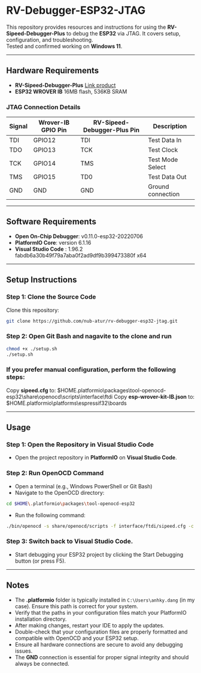 # RV-Debugger-ESP32-JTAG

This repository provides resources and instructions for using the **RV-Sipeed-Debugger-Plus** to debug the **ESP32** via JTAG. It covers setup, configuration, and troubleshooting.  
Tested and confirmed working on **Windows 11**. 

---

## Hardware Requirements
- **RV-Sipeed-Debugger-Plus** [Link product](https://github.com/sipeed/RV-Debugger-BL702)
- **ESP32 WROVER IB** 16MB flash, 536KB SRAM

### JTAG Connection Details
| Signal | Wrover-IB GPIO Pin | RV-Sipeed-Debugger-Plus Pin | Description            |
|--------|----------------|----------------------------|------------------------|
| TDI    | GPIO12         | TDI                       | Test Data In           |
| TDO    | GPIO13         | TCK                       | Test Clock             |
| TCK    | GPIO14         | TMS                       | Test Mode Select       |
| TMS    | GPIO15         | TD0                       | Test Data Out          |
| GND    | GND            | GND                       | Ground connection      |

---

## Software Requirements
- **Open On-Chip Debugger**: v0.11.0-esp32-20220706  
- **PlatformIO Core**: version 6.1.16
- **Visual Studio Code** : 1.96.2 fabdb6a30b49f79a7aba0f2ad9df9b399473380f x64

---

## Setup Instructions

### Step 1: Clone the Source Code
Clone this repository:  
```bash
git clone https://github.com/nub-atur/rv-debugger-esp32-jtag.git
```
### Step 2: Open **Git Bash** and nagavite to the clone and run
```bash
chmod +x ./setup.sh
./setup.sh
```
### If you prefer manual configuration, perform the following steps:
Copy **sipeed.cfg** to:
$HOME\.platformio\packages\tool-openocd-esp32\share\openocd\scripts\interface\ftdi
Copy **esp-wrover-kit-IB.json** to:
$HOME\.platformio\platforms\espressif32\boards

---

## Usage
### Step 1: Open the Repository in Visual Studio Code
- Open the project repository in **PlatformIO** on **Visual Studio Code**.

### Step 2: Run OpenOCD Command
- Open a terminal (e.g., Windows PowerShell or Git Bash)
- Navigate to the OpenOCD directory:
```bash
cd $HOME\.platformio\packages\tool-openocd-esp32
``` 
- Run the following command:
```bash
./bin/openocd -s share/openocd/scripts -f interface/ftdi/sipeed.cfg -c "set ESP32_FLASH_VOLTAGE 3.3" -f target/esp32.cfg
```
### Step 3: Switch back to Visual Studio Code.
- Start debugging your ESP32 project by clicking the Start Debugging button (or press F5).

---


## Notes
- The **.platformio** folder is typically installed in `C:\Users\anhky.dang` (in my case). Ensure this path is correct for your system.
- Verify that the paths in your configuration files match your PlatformIO installation directory.
- After making changes, restart your IDE to apply the updates.
- Double-check that your configuration files are properly formatted and compatible with OpenOCD and your ESP32 setup.
- Ensure all hardware connections are secure to avoid any debugging issues.
- The **GND** connection is essential for proper signal integrity and should always be connected.
